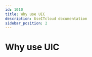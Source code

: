 ```yaml
---
id: 1010
title: Why use UIC
description: UseITcloud documentation
sidebar_position: 2
---
```


# Why use UIC

